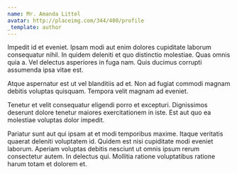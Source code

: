 ```yaml
---
name: Mr. Amanda Littel
avatar: http://placeimg.com/344/480/profile
_template: author
---
```

Impedit id et eveniet. Ipsam modi aut enim dolores cupiditate laborum consequatur nihil. In quidem deleniti et quo distinctio molestiae. Quas omnis quia a. Vel delectus asperiores in fuga nam. Quis ducimus corrupti assumenda ipsa vitae est.
  
Atque aspernatur est ut vel blanditiis ad et. Non ad fugiat commodi magnam debitis voluptas quisquam. Tempora velit magnam ad eveniet.
  
Tenetur et velit consequatur eligendi porro et excepturi. Dignissimos deserunt dolore tenetur maiores exercitationem in iste. Est aut quo ea molestiae voluptas dolor impedit.
  
Pariatur sunt aut qui ipsam at et modi temporibus maxime. Itaque veritatis quaerat deleniti voluptatem id. Quidem est nisi cupiditate modi eveniet laborum. Aperiam voluptas debitis nesciunt ut omnis ipsum rerum consectetur autem. In delectus qui. Mollitia ratione voluptatibus ratione harum totam et dolorem et.
